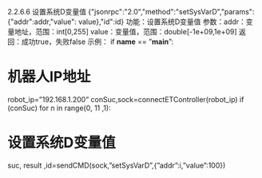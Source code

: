  2.2.6.6 设置系统D变量值
{"jsonrpc":"2.0","method":"setSysVarD","params":{"addr":addr,"value":
 value},"id":id}
功能：设置系统D变量值
参数：addr：变量地址，范围：int[0,255]
 value：变量值，范围：double[-1e+09,1e+09]
返回：成功true，失败false
示例：
if __name__ == ”__main__”:
 # 机器人IP地址
robot_ip=”192.168.1.200”
 conSuc,sock=connectETController(robot_ip)
 if (conSuc)
 for n in range(0, 11 ,1):
 # 设置系统D变量值
suc, result ,id=sendCMD(sock,”setSysVarD”,{”addr”:i,”value”:100})
